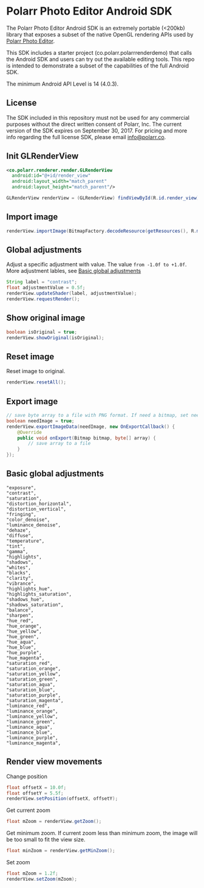 # Polarr Photo Editor Android SDK

The Polarr Photo Editor Android SDK is an extremely portable (<200kb) library that exposes a subset of the native OpenGL rendering APIs used by [Polarr Photo Editor](https://play.google.com/store/apps/details?id=photo.editor.polarr). 

This SDK includes a starter project (co.polarr.polarrrenderdemo) that calls the Android SDK and users can try out the available editing tools. This repo is intended to demonstrate a subset of the capabilities of the full Android SDK.

The minimum Android API Level is 14 (4.0.3).

## License
The SDK included in this repository must not be used for any commercial purposes without the direct written consent of Polarr, Inc. The current version of the SDK expires on September 30, 2017. For pricing and more info regarding the full license SDK, please email [info@polarr.co](mailto:info@polarr.co).


## Init GLRenderView
```xml
<co.polarr.renderer.render.GLRenderView
  android:id="@+id/render_view"
  android:layout_width="match_parent"
  android:layout_height="match_parent"/>
```
```java
GLRenderView renderView = (GLRenderView) findViewById(R.id.render_view);
```
## Import image
```java
renderView.importImage(BitmapFactory.decodeResource(getResources(), R.mipmap.demo));
```
## Global adjustments
Adjust a specific adjustment with value. The value `from -1.0f to +1.0f`.
More adjustment lables, see [Basic global adjustments](#basic-global-adjustments)
```java
String label = "contrast";
float adjustmentValue = 0.5f;
renderView.updateShader(label, adjustmentValue);
renderView.requestRender();
```
## Show original image
```java
boolean isOriginal = true;
renderView.showOriginal(isOriginal);
```
## Reset image
Reset image to original.
```java
renderView.resetAll();
```
## Export image
```java
// save byte array to a file with PNG format. If need a bitmap, set needImage to true.
boolean needImage = true;
renderView.exportImageData(needImage, new OnExportCallback() {
    @Override
    public void onExport(Bitmap bitmap, byte[] array) {
        // save array to a file
    }
});
```
## Basic global adjustments
```
"exposure",
"contrast",
"saturation",
"distortion_horizontal",
"distortion_vertical",
"fringing",
"color_denoise",
"luminance_denoise",
"dehaze",
"diffuse",
"temperature",
"tint",
"gamma",
"highlights",
"shadows",
"whites",
"blacks",
"clarity",
"vibrance",
"highlights_hue",
"highlights_saturation",
"shadows_hue",
"shadows_saturation",
"balance",
"sharpen",
"hue_red",
"hue_orange",
"hue_yellow",
"hue_green",
"hue_aqua",
"hue_blue",
"hue_purple",
"hue_magenta",
"saturation_red",
"saturation_orange",
"saturation_yellow",
"saturation_green",
"saturation_aqua",
"saturation_blue",
"saturation_purple",
"saturation_magenta",
"luminance_red",
"luminance_orange",
"luminance_yellow",
"luminance_green",
"luminance_aqua",
"luminance_blue",
"luminance_purple",
"luminance_magenta",
```
## Render view movements
Change position
```java
float offsetX = 10.0f;
float offsetY = 5.5f;
renderView.setPosition(offsetX, offsetY);
```
Get current zoom
```java
float mZoom = renderView.getZoom();
```
Get minimum zoom. If current zoom less than minimum zoom, the image will be too small to fit the view size.
```java
float minZoom = renderView.getMinZoom();
```
Set zoom
```java
float mZoom = 1.2f;
renderView.setZoom(mZoom);
```
